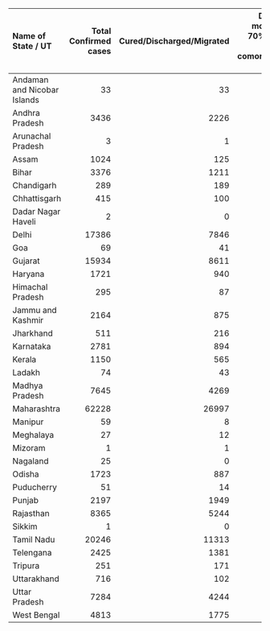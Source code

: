 | Name of State / UT          |   Total Confirmed cases |   Cured/Discharged/Migrated |   Deaths ( more than 70% cases due to comorbidities ) |
|:----------------------------|------------------------:|----------------------------:|------------------------------------------------------:|
| Andaman and Nicobar Islands |                      33 |                          33 |                                                     0 |
| Andhra Pradesh              |                    3436 |                        2226 |                                                    60 |
| Arunachal Pradesh           |                       3 |                           1 |                                                     0 |
| Assam                       |                    1024 |                         125 |                                                     4 |
| Bihar                       |                    3376 |                        1211 |                                                    15 |
| Chandigarh                  |                     289 |                         189 |                                                     4 |
| Chhattisgarh                |                     415 |                         100 |                                                     1 |
| Dadar Nagar Haveli          |                       2 |                           0 |                                                     0 |
| Delhi                       |                   17386 |                        7846 |                                                   398 |
| Goa                         |                      69 |                          41 |                                                     0 |
| Gujarat                     |                   15934 |                        8611 |                                                   980 |
| Haryana                     |                    1721 |                         940 |                                                    19 |
| Himachal Pradesh            |                     295 |                          87 |                                                     5 |
| Jammu and Kashmir           |                    2164 |                         875 |                                                    28 |
| Jharkhand                   |                     511 |                         216 |                                                     5 |
| Karnataka                   |                    2781 |                         894 |                                                    48 |
| Kerala                      |                    1150 |                         565 |                                                     8 |
| Ladakh                      |                      74 |                          43 |                                                     0 |
| Madhya Pradesh              |                    7645 |                        4269 |                                                   334 |
| Maharashtra                 |                   62228 |                       26997 |                                                  2098 |
| Manipur                     |                      59 |                           8 |                                                     0 |
| Meghalaya                   |                      27 |                          12 |                                                     1 |
| Mizoram                     |                       1 |                           1 |                                                     0 |
| Nagaland                    |                      25 |                           0 |                                                     0 |
| Odisha                      |                    1723 |                         887 |                                                     7 |
| Puducherry                  |                      51 |                          14 |                                                     0 |
| Punjab                      |                    2197 |                        1949 |                                                    42 |
| Rajasthan                   |                    8365 |                        5244 |                                                   184 |
| Sikkim                      |                       1 |                           0 |                                                     0 |
| Tamil Nadu                  |                   20246 |                       11313 |                                                   154 |
| Telengana                   |                    2425 |                        1381 |                                                    71 |
| Tripura                     |                     251 |                         171 |                                                     0 |
| Uttarakhand                 |                     716 |                         102 |                                                     5 |
| Uttar Pradesh               |                    7284 |                        4244 |                                                   198 |
| West Bengal                 |                    4813 |                        1775 |                                                   302 |